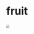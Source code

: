 # fruit
<img src="https://is5-ssl.mzstatic.com/image/thumb/Purple127/v4/1f/c3/bb/1fc3bb9d-3e1b-8d97-e63d-0305925e9377/source/392x696bb.jpg" style="zoom:50%">
